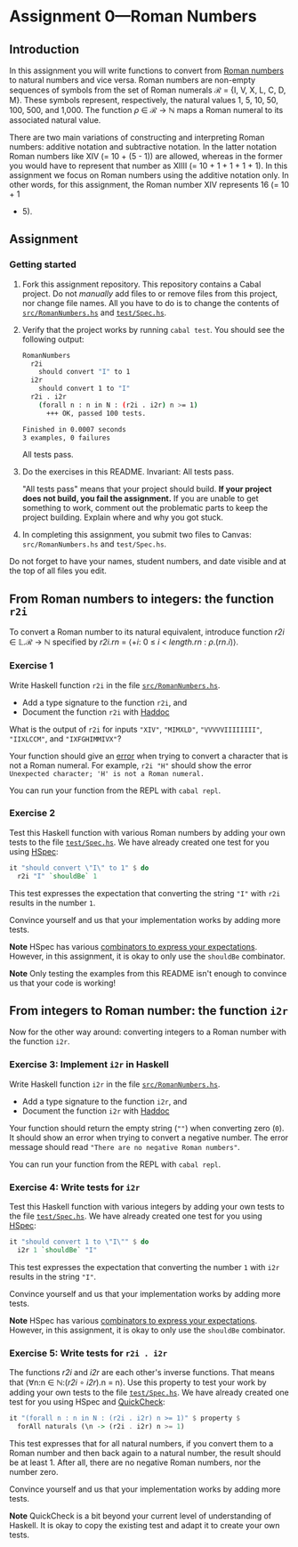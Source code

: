 # Assignment 0—Roman Numbers

## Introduction

In this assignment you will write functions to convert from [Roman
numbers](https://en.wikipedia.org/wiki/Roman_numerals) to natural numbers and
vice versa. Roman numbers are non-empty sequences of symbols from the set of
Roman numerals ℛ =  {I, V, X, L, C, D, M}. These symbols represent,
respectively, the natural values 1, 5, 10, 50, 100, 500, and 1,000. The
function *ρ* ∈ ℛ → ℕ  maps a Roman numeral to its associated natural value.

There are two main variations of constructing and interpreting Roman numbers:
additive notation and subtractive notation. In the latter notation Roman
numbers like XIV (= 10 + (5 - 1)) are allowed, whereas in the former you would
have to represent that number as XIIII (= 10 + 1 + 1 + 1 + 1). In this
assignment we focus on Roman numbers using the additive notation only. In
other words, for this assignment, the Roman number XIV represents 16 (= 10 + 1
+ 5).

## Assignment

### Getting started

1.  Fork this assignment repository. This
    repository contains a Cabal project. Do not *manually* add
    files to or remove files from this project, nor change file names. All you
    have to do is to change the contents of
    [`src/RomanNumbers.hs`](src/RomanNumbers.hs) and
    [`test/Spec.hs`](test/Spec.hs).

2.  Verify that the project works by running `cabal test`. You should see the
    following output:

    ```bash
    RomanNumbers
      r2i
        should convert "I" to 1
      i2r
        should convert 1 to "I"
      r2i . i2r     
        (forall n : n in N : (r2i . i2r) n >= 1)
          +++ OK, passed 100 tests.

    Finished in 0.0007 seconds
    3 examples, 0 failures
    ```

    All tests pass.

3.  Do the exercises in this README. Invariant: All tests pass. 
  
    "All tests pass" means that your project should build. **If your
    project does not build, you fail the assignment.** If you are unable to
    get something to work, comment out the problematic parts to keep the
    project building. Explain where and why you got stuck.

4.  In completing this assignment, you submit two files to Canvas:
    `src/RomanNumbers.hs` and `test/Spec.hs`.

Do not forget to have your names, student numbers, and date visible and at the
top of all files you edit.

## From Roman numbers to integers: the function `r2i`

To convert a Roman number to its natural equivalent, introduce function *r2i*
∈ 𝕃.ℛ → ℕ  specified  by  *r2i.rn* = ⟨+*i*: 0 ≤ *i* < *length.rn* : *ρ*.(*rn*.*i*)⟩.

### Exercise 1 

Write Haskell function `r2i` in the
file [`src/RomanNumbers.hs`](src/RomanNumbers.hs). 

- Add a type signature to the function `r2i`, and
- Document the function `r2i` with
  [Haddoc](https://haskell-haddock.readthedocs.io/en/latest/markup.html)

What is the output of `r2i` for inputs `"XIV"`, `"MIMXLD"`, `"VVVVVIIIIIIII"`,
`"IIXLCCM"`, and `"IXFGHIMMIVX"`?

Your function should give an
[error](https://hackage.haskell.org/package/base-4.17.0.0/docs/Prelude.html#v:error)
when trying to convert a character that is not a Roman numeral. For example,
`r2i "H"` should show the error `Unexpected character; 'H' is not a Roman
numeral.`

You can run your function from the REPL with `cabal repl`.

### Exercise 2

Test this Haskell function with various Roman numbers by adding your own tests
to the file [`test/Spec.hs`](test/Spec.hs). We have already created one test
for you using [HSpec](https://hspec.github.io/writing-specs.html):

```haskell
it "should convert \"I\" to 1" $ do
  r2i "I" `shouldBe` 1
```

This test expresses the expectation that converting the string `"I"` with
`r2i` results in the number `1`. 

Convince yourself and us that your implementation works by adding more tests.

**Note** HSpec has various [combinators to express your
expectations](https://hspec.github.io/expectations.html). However, in this
assignment, it is okay to only use the ``shouldBe`` combinator.

**Note** Only testing the examples from this README isn't enough to convince
us that your code is working!

## From integers to Roman number: the function `i2r`

Now for the other way around: converting integers to a Roman number with the
function `i2r`. 

### Exercise 3: Implement `i2r` in Haskell

Write Haskell function `i2r` in the
file [`src/RomanNumbers.hs`](src/RomanNumbers.hs). 

- Add a type signature to the function `i2r`, and
- Document the function `i2r` with
  [Haddoc](https://haskell-haddock.readthedocs.io/en/latest/markup.html)

Your function should return the empty string (`""`) when converting zero
(`0`). It should show an error when trying to convert a negative number. The
error message should read `"There are no negative Roman numbers"`.

You can run your function from the REPL with `cabal repl`.

### Exercise 4: Write tests for `i2r`

Test this Haskell function with various integers by adding your own tests
to the file [`test/Spec.hs`](test/Spec.hs). We have already created one test
for you using [HSpec](https://hspec.github.io/writing-specs.html):

```haskell
it "should convert 1 to \"I\"" $ do
  i2r 1 `shouldBe` "I"
```

This test expresses the expectation that converting the number `1` with
`i2r` results in the string `"I"`.

Convince yourself and us that your implementation works by adding more tests.

**Note** HSpec has various [combinators to express your
expectations](https://hspec.github.io/expectations.html). However, in this
assignment, it is okay to only use the ``shouldBe`` combinator.

### Exercise 5: Write tests for `r2i . i2r`

The functions *r2i* and *i2r* are each other's inverse functions. That means
that ⟨∀n:n ∈ ℕ:(*r2i* ∘ *i2r*).n = n⟩. Use this property to test your work by
adding your own tests to the file [`test/Spec.hs`](test/Spec.hs). We have
already created one test for you using HSpec and [QuickCheck](http://www.cse.chalmers.se/~rjmh/QuickCheck/manual.html):

```haskell
it "(forall n : n in N : (r2i . i2r) n >= 1)" $ property $
  forAll naturals (\n -> (r2i . i2r) n >= 1)
```

This test expresses that for all natural numbers, if you convert them to a
Roman number and then back again to a natural number, the result should be at
least 1. After all, there are no negative Roman numbers, nor the number zero.

Convince yourself and us that your implementation works by adding more tests.

**Note** QuickCheck is a bit beyond your current level of understanding of
Haskell. It is okay to copy the existing test and adapt it to create your own
tests.
